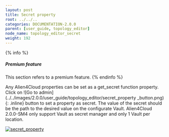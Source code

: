 ```yaml
---
layout: post
title: Secret property
root: ../../..
categories: DOCUMENTATION-2.0.0
parent: [user_guide, topology_editor]
node_name: topology_editor_secret
weight: 192
---
```


{% info %}
<h5>Premium feature</h5>
This section refers to a premium feature.
{% endinfo %}

Any Alien4Cloud properties can be set as a get_secret function property.
Click on ![Go to admin](../../images/2.0.0/user_guide/topology_editor/secret_property _button.png){: .inline} button to set a property as secret. The value of the secret should be the path to the desired value on the configurate Vault.
Alien4Cloud 2.0.0-SM4 only support Vault as secret manager and only 1 Vault per location.

[![secret_property](../../images/2.0.0/user_guide/topology_editor/secret_property.png)](../../images/2.0.0/user_guide/topology_editor/secret_property.png)
